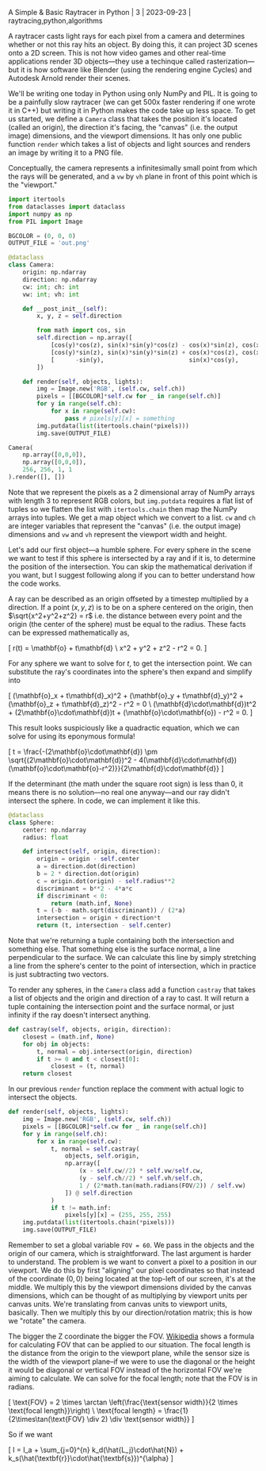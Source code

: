 A Simple & Basic Raytracer in Python | 3 | 2023-09-23 | raytracing,python,algorithms

A raytracer casts light rays for each pixel from a camera and determines whether or not this ray hits an object. By doing this, it can project 3D scenes onto a 2D screen. This is not how video games and other real-time applications render 3D objects—they use a techinque called rasterization—but it is how software like Blender (using the rendering engine Cycles) and Autodesk Arnold render their scenes.

We'll be writing one today in Python using only NumPy and PIL. It is going to be a painfully slow raytracer (we can get 500x faster rendering if one wrote it in C++) but writing it in Python makes the code take up less space. To get us started, we define a `Camera` class that takes the position it's located (called an origin), the direction it's facing, the "canvas" (i.e. the output image) dimensions, and the viewport dimensions. It has only one public function `render` which takes a list of objects and light sources and renders an image by writing it to a PNG file.

Conceptually, the camera represents a infinitesimally small point from which the rays will be generated, and a `vw` by `vh` plane in front of this point which is the "viewport."

```py
import itertools
from dataclasses import dataclass
import numpy as np
from PIL import Image

BGCOLOR = (0, 0, 0)
OUTPUT_FILE = 'out.png'

@dataclass
class Camera:
    origin: np.ndarray
    direction: np.ndarray
    cw: int; ch: int
    vw: int; vh: int

    def __post_init__(self):
        x, y, z = self.direction

        from math import cos, sin
        self.direction = np.array([
            [cos(y)*cos(z), sin(x)*sin(y)*cos(z) - cos(x)*sin(z), cos(x)*sin(y)*cos(z) + sin(x)*sin(z)],
            [cos(y)*sin(z), sin(x)*sin(y)*sin(z) + cos(x)*cos(z), cos(x)*sin(y)*sin(z) - sin(x)*cos(z)],
            [      -sin(y),                        sin(x)*cos(y),                        cos(x)*cos(y)],
        ])

    def render(self, objects, lights):
        img = Image.new('RGB', (self.cw, self.ch))
        pixels = [[BGCOLOR]*self.cw for _ in range(self.ch)]
        for y in range(self.ch):
            for x in range(self.cw):
                pass # pixels[y][x] = something
        img.putdata(list(itertools.chain(*pixels)))
        img.save(OUTPUT_FILE)

Camera(
    np.array([0,0,0]),
    np.array([0,0,0]),
    256, 256, 1, 1
).render([], [])
```

Note that we represent the pixels as a 2 dimensional array of NumPy arrays with length 3 to represent RGB colors, but `img.putdata` requires a flat list of tuples so we flatten the list with `itertools.chain` then map the NumPy arrays into tuples. We get a map object which we convert to a list. `cw` and `ch` are integer variables that represent the "canvas" (i.e. the output image) dimensions and `vw` and `vh` represent the viewport width and height.

Let's add our first object—a humble sphere. For every sphere in the scene we want to test if this sphere is intersected by a ray and if it is, to determine the position of the intersection. You can skip the mathematical derivation if you want, but I suggest following along if you can to better understand how the code works.

A ray can be described as an origin offseted by a timestep multiplied by a direction. If a point $(x,y,z)$ is to be on a sphere centered on the origin, then $\sqrt{x^2+y^2+z^2} = r$ i.e. the distance between every point and the origin (the center of the sphere) must be equal to the radius. These facts can be expressed mathematically as,

\[
    r(t) = \mathbf{o} + t\mathbf{d} \\
    x^2 + y^2 + z^2 - r^2 = 0.
\]

For any sphere we want to solve for $t$, to get the intersection point. We can substitute the ray's coordinates into the sphere's then expand and simplify into

\[
    (\mathbf{o}_x + t\mathbf{d}_x)^2 + (\mathbf{o}_y + t\mathbf{d}_y)^2 + (\mathbf{o}_z + t\mathbf{d}_z)^2 - r^2 = 0 \\
    (\mathbf{d}\cdot\mathbf{d})t^2 + (2\mathbf{o}\cdot\mathbf{d})t + (\mathbf{o}\cdot\mathbf{o}) - r^2 = 0.
\]

This result looks suspiciously like a quadractic equation, which we can solve for using its eponymous formula!

\[
    t = \frac{-(2\mathbf{o}\cdot\mathbf{d}) \pm \sqrt{(2\mathbf{o}\cdot\mathbf{d})^2 - 4(\mathbf{d}\cdot\mathbf{d})(\mathbf{o}\cdot\mathbf{o}-r^2)}}{2\mathbf{d}\cdot\mathbf{d}}
\]

If the determinant (the math under the square root sign) is less than 0, it means there is no solution—no real one anyway—and our ray didn't intersect the sphere. In code, we can implement it like this.

```py
@dataclass
class Sphere:
    center: np.ndarray
    radius: float

    def intersect(self, origin, direction):
        origin = origin - self.center
        a = direction.dot(direction)
        b = 2 * direction.dot(origin)
        c = origin.dot(origin) - self.radius**2
        discriminant = b**2 - 4*a*c
        if discriminant < 0:
            return (math.inf, None)
        t = (-b - math.sqrt(discriminant)) / (2*a)
        intersection = origin + direction*t
        return (t, intersection - self.center)
```

Note that we're returning a tuple containing both the intersection and something else. That something else is the surface normal, a line perpendicular to the surface. We can calculate this line by simply stretching a line from the sphere's center to the point of intersection, which in practice is just subtracting two vectors.

To render any spheres, in the `Camera` class add a function `castray` that takes a list of objects and the origin and direction of a ray to cast. It will return a tuple containing the intersection point and the surface normal, or just infinity if the ray doesn't intersect anything.

```py
def castray(self, objects, origin, direction):
    closest = (math.inf, None)
    for obj in objects:
        t, normal = obj.intersect(origin, direction)
        if t >= 0 and t < closest[0]:
            closest = (t, normal)
    return closest
```

In our previous `render` function replace the comment with actual logic to intersect the objects.

```py
def render(self, objects, lights):
    img = Image.new('RGB', (self.cw, self.ch))
    pixels = [[BGCOLOR]*self.cw for _ in range(self.ch)]
    for y in range(self.ch):
        for x in range(self.cw):
            t, normal = self.castray(
                objects, self.origin,
                np.array([
                    (x - self.cw//2) * self.vw/self.cw,
                    (y - self.ch//2) * self.vh/self.ch,
                    1 / (2*math.tan(math.radians(FOV/2)) / self.vw)
                ]) @ self.direction
            )
            if t != math.inf:
                pixels[y][x] = (255, 255, 255)
    img.putdata(list(itertools.chain(*pixels)))
    img.save(OUTPUT_FILE)
```

Remember to set a global variable `FOV = 60`.  We pass in the objects and the origin of our camera, which is straightforward. The last argument is harder to understand. The problem is we want to convert a pixel to a position in our viewport. We do this by first "aligning" our pixel coordinates so that instead of the coordinate $(0,0)$ being located at the top-left of our screen, it's at the middle. We multiply this by the viewport dimensions divided by the canvas dimensions, which can be thought of as multiplying by viewport units per canvas units. We're translating from canvas units to viewport units, basically. Then we multiply this by our direction/rotation matrix; this is how we "rotate" the camera.

The bigger the Z coordinate the bigger the FOV. [Wikipedia](https://en.wikipedia.org/wiki/Field_of_view#Photography) shows a formula for calculating FOV that can be applied to our situation. The focal length is the distance from the origin to the viewport plane, while the sensor size is the width of the viewport plane–if we were to use the diagonal or the height it would be diagonal or vertical FOV instead of the horizontal FOV we're aiming to calculate. We can solve for the focal length; note that the FOV is in radians.

\[
    \text{FOV} = 2 \times \arctan \left(\frac{\text{sensor width}}{2 \times \text{focal length}}\right) \\
    \text{focal length} = \frac{1}{2\times\tan(\text{FOV} \div 2) \div \text{sensor width}}
\]

So if we want 

\[
    I = I_a + \sum_{j=0}^{n} k_d(\hat{L_j}\cdot\hat{N}) + k_s(\hat{\textbf{r}}\cdot\hat{\textbf{s}})^{\alpha}
\]
